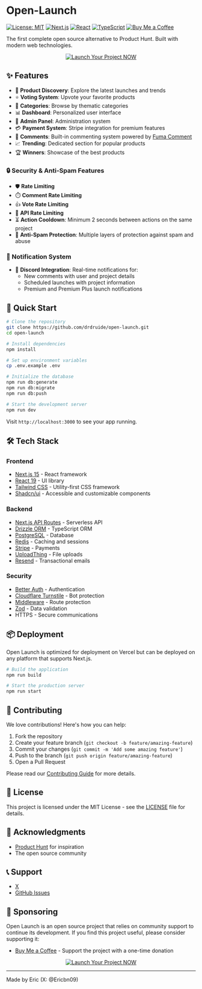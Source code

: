 # Open-Launch

[![License: MIT](https://img.shields.io/badge/License-MIT-yellow.svg)](https://opensource.org/licenses/MIT)
[![Next.js](https://img.shields.io/badge/Next.js-15.3.1-black?logo=next.js)](https://nextjs.org)
[![React](https://img.shields.io/badge/React-19.1.0-blue?logo=react)](https://reactjs.org)
[![TypeScript](https://img.shields.io/badge/TypeScript-5.8.3-blue?logo=typescript)](https://www.typescriptlang.org)
[![Buy Me a Coffee](https://img.shields.io/badge/Buy%20Me%20a%20Coffee-Support%20Open%20Launch-FFDD00?logo=buymeacoffee)](https://buymeacoffee.com/drdruide)

The first complete open source alternative to Product Hunt. Built with modern web technologies.

<div align="center">
  <a href="https://open-launch.com" target="_blank">
    <img src="https://img.shields.io/badge/Launch_Your_Project_NOW-2563EB?style=for-the-badge&logo=&logoColor=white" alt="Launch Your Project NOW" />
  </a>
</div>

## ✨ Features

- 🎯 **Product Discovery**: Explore the latest launches and trends
- ⭐ **Voting System**: Upvote your favorite products
- 📂 **Categories**: Browse by thematic categories
- 📊 **Dashboard**: Personalized user interface
- 🔐 **Admin Panel**: Administration system
- 💳 **Payment System**: Stripe integration for premium features
- 💬 **Comments**: Built-in commenting system powered by [Fuma Comment](https://github.com/fuma-nama/fuma-comment)
- 📈 **Trending**: Dedicated section for popular products
- 🏆 **Winners**: Showcase of the best products

### 🔒 Security & Anti-Spam Features

- 🛡️ **Rate Limiting**
- ⏱️ **Comment Rate Limiting**
- 👍 **Vote Rate Limiting**
- 🔄 **API Rate Limiting**
- ⏳ **Action Cooldown**: Minimum 2 seconds between actions on the same project
- 🚫 **Anti-Spam Protection**: Multiple layers of protection against spam and abuse

### 🔔 Notification System

- 📢 **Discord Integration**: Real-time notifications for:
  - New comments with user and project details
  - Scheduled launches with project information
  - Premium and Premium Plus launch notifications

## 🚀 Quick Start

```bash
# Clone the repository
git clone https://github.com/drdruide/open-launch.git
cd open-launch

# Install dependencies
npm install

# Set up environment variables
cp .env.example .env

# Initialize the database
npm run db:generate
npm run db:migrate
npm run db:push

# Start the development server
npm run dev
```

Visit `http://localhost:3000` to see your app running.

## 🛠 Tech Stack

### Frontend

- [Next.js 15](https://nextjs.org) - React framework
- [React 19](https://reactjs.org) - UI library
- [Tailwind CSS](https://tailwindcss.com) - Utility-first CSS framework
- [Shadcn/ui](https://ui.shadcn.com) - Accessible and customizable components

### Backend

- [Next.js API Routes](https://nextjs.org/docs/api-routes/introduction) - Serverless API
- [Drizzle ORM](https://orm.drizzle.team) - TypeScript ORM
- [PostgreSQL](https://www.postgresql.org) - Database
- [Redis](https://redis.io) - Caching and sessions
- [Stripe](https://stripe.com) - Payments
- [UploadThing](https://uploadthing.com) - File uploads
- [Resend](https://resend.com) - Transactional emails

### Security

- [Better Auth](https://better-auth.com) - Authentication
- [Cloudflare Turnstile](https://www.cloudflare.com/products/turnstile) - Bot protection
- [Middleware](https://nextjs.org/docs/middleware) - Route protection
- [Zod](https://zod.dev) - Data validation
- HTTPS - Secure communications

## 📦 Deployment

Open Launch is optimized for deployment on Vercel but can be deployed on any platform that supports Next.js.

```bash
# Build the application
npm run build

# Start the production server
npm run start
```

## 🤝 Contributing

We love contributions! Here's how you can help:

1. Fork the repository
2. Create your feature branch (`git checkout -b feature/amazing-feature`)
3. Commit your changes (`git commit -m 'Add some amazing feature'`)
4. Push to the branch (`git push origin feature/amazing-feature`)
5. Open a Pull Request

Please read our [Contributing Guide](CONTRIBUTING.md) for more details.

## 📄 License

This project is licensed under the MIT License - see the [LICENSE](LICENSE) file for details.

## 🙏 Acknowledgments

- [Product Hunt](https://www.producthunt.com) for inspiration
- The open source community

## 📞 Support

- [X](https://x.com/ericbn09)
- [GitHub Issues](https://github.com/drdruide/open-launch/issues)

## 💖 Sponsoring

Open Launch is an open source project that relies on community support to continue its development. If you find this project useful, please consider supporting it:

- [Buy Me a Coffee](https://buymeacoffee.com/drdruide) - Support the project with a one-time donation

<div align="center">
  <a href="https://open-launch.com" target="_blank">
    <img src="https://img.shields.io/badge/Launch_Your_Project_NOW-2563EB?style=for-the-badge&logo=&logoColor=white" alt="Launch Your Project NOW" />
  </a>
</div>

---

Made by Eric (X: @Ericbn09)
